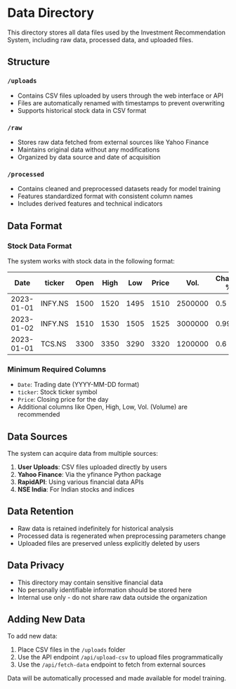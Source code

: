 # Data Directory

This directory stores all data files used by the Investment Recommendation System, including raw data, processed data, and uploaded files.

## Structure

### `/uploads`
- Contains CSV files uploaded by users through the web interface or API
- Files are automatically renamed with timestamps to prevent overwriting
- Supports historical stock data in CSV format

### `/raw`
- Stores raw data fetched from external sources like Yahoo Finance
- Maintains original data without any modifications
- Organized by data source and date of acquisition

### `/processed`
- Contains cleaned and preprocessed datasets ready for model training
- Features standardized format with consistent column names
- Includes derived features and technical indicators

## Data Format

### Stock Data Format
The system works with stock data in the following format:

| Date       | ticker   | Open  | High  | Low   | Price | Vol.     | Change % |
|------------|----------|-------|-------|-------|-------|----------|----------|
| 2023-01-01 | INFY.NS  | 1500  | 1520  | 1495  | 1510  | 2500000  | 0.5      |
| 2023-01-02 | INFY.NS  | 1510  | 1530  | 1505  | 1525  | 3000000  | 0.99     |
| 2023-01-01 | TCS.NS   | 3300  | 3350  | 3290  | 3320  | 1200000  | 0.6      |

### Minimum Required Columns
- `Date`: Trading date (YYYY-MM-DD format)
- `ticker`: Stock ticker symbol
- `Price`: Closing price for the day
- Additional columns like Open, High, Low, Vol. (Volume) are recommended

## Data Sources

The system can acquire data from multiple sources:
1. **User Uploads**: CSV files uploaded directly by users
2. **Yahoo Finance**: Via the yfinance Python package
3. **RapidAPI**: Using various financial data APIs
4. **NSE India**: For Indian stocks and indices

## Data Retention

- Raw data is retained indefinitely for historical analysis
- Processed data is regenerated when preprocessing parameters change
- Uploaded files are preserved unless explicitly deleted by users

## Data Privacy

- This directory may contain sensitive financial data
- No personally identifiable information should be stored here
- Internal use only - do not share raw data outside the organization

## Adding New Data

To add new data:
1. Place CSV files in the `/uploads` folder
2. Use the API endpoint `/api/upload-csv` to upload files programmatically
3. Use the `/api/fetch-data` endpoint to fetch from external sources

Data will be automatically processed and made available for model training. 